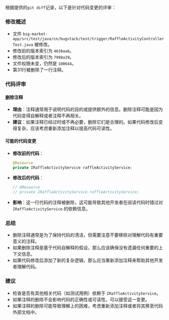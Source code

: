 根据提供的`git diff`记录，以下是针对代码变更的评审：

### 修改概述
- 文件 `big-market-app/src/test/java/cn/bugstack/test/trigger/RaffleActivityControllerTest.java` 被修改。
- 修改前的版本索引为 `4638aa6`。
- 修改后的版本索引为 `7998a39`。
- 文件权限未变，仍然是 `100644`。
- 第31行被删除了一行注释。

### 代码评审

#### 删除注释
- **理由**：注释通常用于说明代码的目的或提供额外的信息。删除注释可能是因为代码变得自解释或者注释不再相关。
- **建议**：如果注释已经过时或不再必要，删除它们是合理的。如果代码修改后变得复杂，应该考虑重新添加注释以提高代码可读性。

#### 可能的代码变更
- **修改前的代码**：
  ```java
  @Resource
  private IRaffleActivityService raffleActivityService;
  ```
- **修改后的代码**：
  ```java
  // @Resource
  // private IRaffleActivityService raffleActivityService;
  ```
- **影响**：这一行代码的注释被删除，这可能导致其他开发者在阅读代码时错过对 `IRaffleActivityService` 的依赖信息。

### 总结
- 删除注释通常是为了保持代码的清洁，但需要注意不要移除对理解代码有重要意义的注释。
- 如果删除注释是基于代码自解释的假设，那么应该确保没有遗漏任何重要的上下文信息。
- 如果代码修改后添加了新的复杂逻辑，那么应当重新添加注释来帮助其他开发者理解代码。

### 建议
- 检查是否有其他相关代码（如测试用例）依赖于 `IRaffleActivityService`。
- 如果注释的删除不会影响代码的正确性或可读性，可以接受这一变更。
- 如果注释的删除可能导致理解上的困难，考虑重新添加注释或者将其移至代码外部文档中。